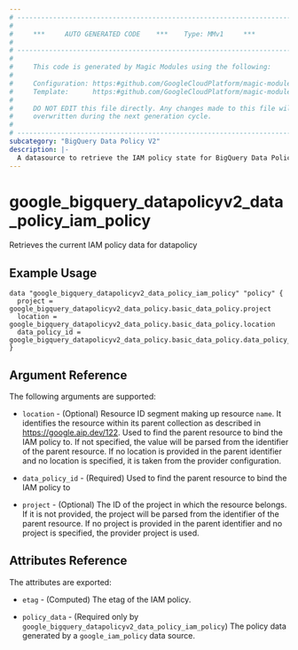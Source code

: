 ```yaml
---
# ----------------------------------------------------------------------------
#
#     ***     AUTO GENERATED CODE    ***    Type: MMv1     ***
#
# ----------------------------------------------------------------------------
#
#     This code is generated by Magic Modules using the following:
#
#     Configuration: https:#github.com/GoogleCloudPlatform/magic-modules/tree/main/mmv1/products/bigquerydatapolicyv2/DataPolicy.yaml
#     Template:      https:#github.com/GoogleCloudPlatform/magic-modules/tree/main/mmv1/templates/terraform/datasource_iam.html.markdown.tmpl
#
#     DO NOT EDIT this file directly. Any changes made to this file will be
#     overwritten during the next generation cycle.
#
# ----------------------------------------------------------------------------
subcategory: "BigQuery Data Policy V2"
description: |-
  A datasource to retrieve the IAM policy state for BigQuery Data Policy V2 DataPolicy
---
```



# google_bigquery_datapolicyv2_data_policy_iam_policy

Retrieves the current IAM policy data for datapolicy


## Example Usage


```hcl
data "google_bigquery_datapolicyv2_data_policy_iam_policy" "policy" {
  project = google_bigquery_datapolicyv2_data_policy.basic_data_policy.project
  location = google_bigquery_datapolicyv2_data_policy.basic_data_policy.location
  data_policy_id = google_bigquery_datapolicyv2_data_policy.basic_data_policy.data_policy_id
}
```

## Argument Reference

The following arguments are supported:

* `location` - (Optional) Resource ID segment making up resource `name`. It identifies the resource within its parent collection as described in https://google.aip.dev/122. Used to find the parent resource to bind the IAM policy to. If not specified,
  the value will be parsed from the identifier of the parent resource. If no location is provided in the parent identifier and no
  location is specified, it is taken from the provider configuration.
* `data_policy_id` - (Required) Used to find the parent resource to bind the IAM policy to

* `project` - (Optional) The ID of the project in which the resource belongs.
    If it is not provided, the project will be parsed from the identifier of the parent resource. If no project is provided in the parent identifier and no project is specified, the provider project is used.

## Attributes Reference

The attributes are exported:

* `etag` - (Computed) The etag of the IAM policy.

* `policy_data` - (Required only by `google_bigquery_datapolicyv2_data_policy_iam_policy`) The policy data generated by
  a `google_iam_policy` data source.
